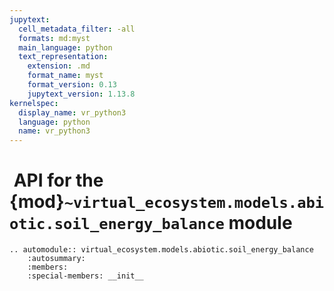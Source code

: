 ```yaml
---
jupytext:
  cell_metadata_filter: -all
  formats: md:myst
  main_language: python
  text_representation:
    extension: .md
    format_name: myst
    format_version: 0.13
    jupytext_version: 1.13.8
kernelspec:
  display_name: vr_python3
  language: python
  name: vr_python3
---
```


#  API for the {mod}`~virtual_ecosystem.models.abiotic.soil_energy_balance` module

```{eval-rst}
.. automodule:: virtual_ecosystem.models.abiotic.soil_energy_balance
    :autosummary:
    :members:
    :special-members: __init__
```
